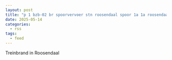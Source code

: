 ```yaml
---
layout: post
title: "p 1 bzb-02 br spoorvervoer stn roosendaal spoor 1a 1a roosendaal 201092 201033"
date: 2025-05-14
categories: 
  - rss
tags: 
  - feed
---
```


Treinbrand in Roosendaal
